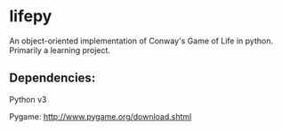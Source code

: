 lifepy
======

An object-oriented implementation of Conway's Game of Life in python. Primarily a learning project.

## Dependencies:
Python v3

Pygame: http://www.pygame.org/download.shtml
